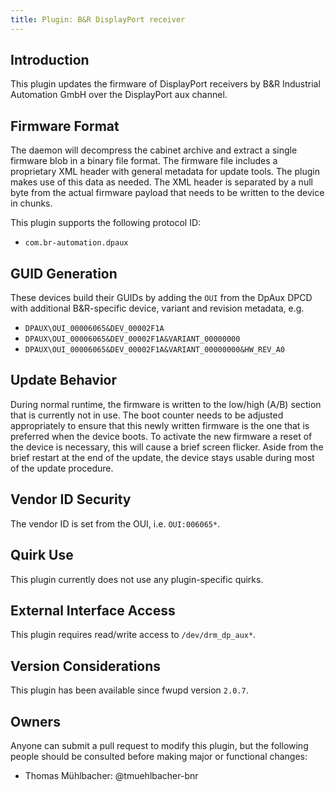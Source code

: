```yaml
---
title: Plugin: B&R DisplayPort receiver
---
```


## Introduction

This plugin updates the firmware of DisplayPort receivers by B&R Industrial
Automation GmbH over the DisplayPort aux channel.

## Firmware Format

The daemon will decompress the cabinet archive and extract a single firmware
blob in a binary file format. The firmware file includes a proprietary XML
header with general metadata for update tools. The plugin makes use of this data
as needed. The XML header is separated by a null byte from the actual firmware
payload that needs to be written to the device in chunks.

This plugin supports the following protocol ID:

- `com.br-automation.dpaux`

## GUID Generation

These devices build their GUIDs by adding the `OUI` from the DpAux DPCD with
additional B&R-specific device, variant and revision metadata, e.g.

- `DPAUX\OUI_00006065&DEV_00002F1A`
- `DPAUX\OUI_00006065&DEV_00002F1A&VARIANT_00000000`
- `DPAUX\OUI_00006065&DEV_00002F1A&VARIANT_00000000&HW_REV_A0`

## Update Behavior

During normal runtime, the firmware is written to the low/high (A/B) section
that is currently not in use. The boot counter needs to be adjusted
appropriately to ensure that this newly written firmware is the one that is
preferred when the device boots. To activate the new firmware a reset of the
device is necessary, this will cause a brief screen flicker. Aside from the
brief restart at the end of the update, the device stays usable during most of
the update procedure.

## Vendor ID Security

The vendor ID is set from the OUI, i.e. `OUI:006065*`.

## Quirk Use

This plugin currently does not use any plugin-specific quirks.

## External Interface Access

This plugin requires read/write access to `/dev/drm_dp_aux*`.

## Version Considerations

This plugin has been available since fwupd version `2.0.7`.

## Owners

Anyone can submit a pull request to modify this plugin, but the following people
should be consulted before making major or functional changes:

- Thomas Mühlbacher: @tmuehlbacher-bnr
